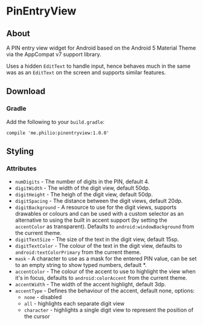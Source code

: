 PinEntryView
============

## About

A PIN entry view widget for Android based on the Android 5 Material Theme via the AppCompat v7
support library.

Uses a hidden `EditText` to handle input, hence behaves much in the same was as an `EditText` on the
screen and supports similar features.

## Download

### Gradle

Add the following to your `build.gradle`:

    compile 'me.philio:pinentryview:1.0.0'

## Styling

### Attributes

* `numDigits` - The number of digits in the PIN, default 4.
* `digitWidth` - The width of the digit view, default 50dp.
* `digitHeight` - The heigh of the digit view, default 50dp.
* `digitSpacing` - The distance between the digit views, default 20dp.
* `digitBackground` - A resource to use for the digit views, supports drawables or colours and can
  be used with a custom selector as an alternative to using the built in accent support (by setting
  the `accentColor` as transparent). Defaults to `android:windowBackground` from the current theme.
* `digitTextSize` - The size of the text in the digit view, default 15sp.
* `digitTextColor` - The colour of the text in the digit view, defaults to `android:textColorPrimary`
  from the current theme.
* `mask` - A character to use as a mask for the entered PIN value, can be set to an empty string to
  show typed numbers, default *.
* `accentColor` - The colour of the accent to use to highlight the view when it's in focus, defaults
  to `android:colorAccent` from the current theme.
* `accentWidth` - The width of the accent highlight, default 3dp.
* `accentType` - Defines the behaviour of the accent, default none, options:
  * `none` - disabled
  * `all` - highlights each separate digit view
  * `character` - highlights a single digit view to represent the position of the cursor